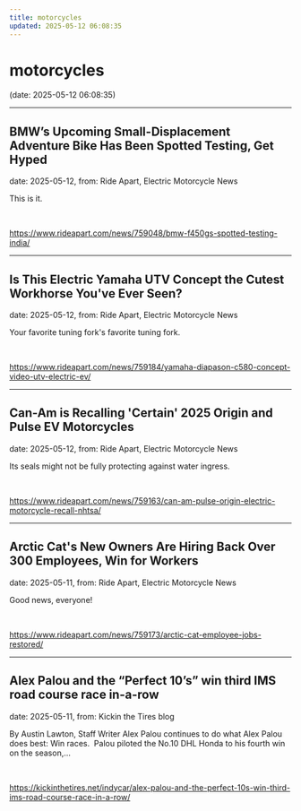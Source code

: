 ```yaml
---
title: motorcycles
updated: 2025-05-12 06:08:35
---
```


# motorcycles

(date: 2025-05-12 06:08:35)

---

## BMW’s Upcoming Small-Displacement Adventure Bike Has Been Spotted Testing, Get Hyped

date: 2025-05-12, from: Ride Apart, Electric Motorcycle News

This is it.  

<br> 

<https://www.rideapart.com/news/759048/bmw-f450gs-spotted-testing-india/>

---

## Is This Electric Yamaha UTV Concept the Cutest Workhorse You've Ever Seen?

date: 2025-05-12, from: Ride Apart, Electric Motorcycle News

Your favorite tuning fork's favorite tuning fork. 

<br> 

<https://www.rideapart.com/news/759184/yamaha-diapason-c580-concept-video-utv-electric-ev/>

---

## Can-Am is Recalling 'Certain' 2025 Origin and Pulse EV Motorcycles

date: 2025-05-12, from: Ride Apart, Electric Motorcycle News

Its seals might not be fully protecting against water ingress. 

<br> 

<https://www.rideapart.com/news/759163/can-am-pulse-origin-electric-motorcycle-recall-nhtsa/>

---

## Arctic Cat's New Owners Are Hiring Back Over 300 Employees, Win for Workers

date: 2025-05-11, from: Ride Apart, Electric Motorcycle News

Good news, everyone! 

<br> 

<https://www.rideapart.com/news/759173/arctic-cat-employee-jobs-restored/>

---

## Alex Palou and the “Perfect 10’s” win third IMS road course race in-a-row

date: 2025-05-11, from: Kickin the Tires blog

By Austin Lawton, Staff Writer Alex Palou continues to do what Alex Palou does best: Win races.&#160; Palou piloted the No.10 DHL Honda to his fourth win on the season,&#8230;  

<br> 

<https://kickinthetires.net/indycar/alex-palou-and-the-perfect-10s-win-third-ims-road-course-race-in-a-row/>

